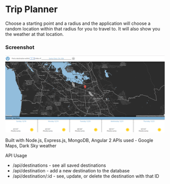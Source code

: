 # Trip Planner

Choose a starting point and a radius and the application will choose a random location within that radius for you to travel to.  It will also show you the weather at that location.

### Screenshot
![screenshot](screenshot.png)

Built with Node.js, Express.js, MongoDB, Angular 2
APIs used - Google Maps, Dark Sky weather

API Usage
* /api/destinations - see all saved destinations 
* /api/destination - add a new destination to the database
* /api/destination/:id - see, update, or delete the destination with that ID
